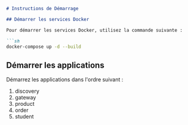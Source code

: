 ```markdown
# Instructions de Démarrage

## Démarrer les services Docker

Pour démarrer les services Docker, utilisez la commande suivante :

```sh
docker-compose up -d --build
```

## Démarrer les applications

Démarrez les applications dans l'ordre suivant :

1. discovery
2. gateway
3. product
4. order
5. student
```
